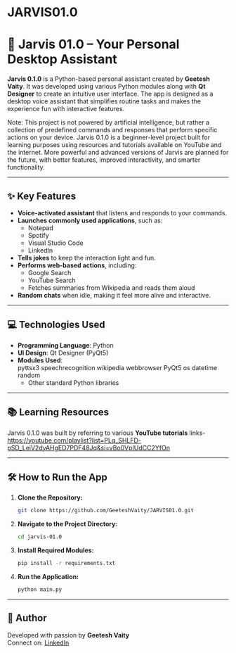 # JARVIS01.0

# 🔹 Jarvis 01.0 – Your Personal Desktop Assistant

**Jarvis 0.1.0** is a Python-based personal assistant created by **Geetesh Vaity**. It was developed using various Python modules along with **Qt Designer** to create an intuitive user interface. The app is designed as a desktop voice assistant that simplifies routine tasks and makes the experience fun with interactive features.

Note: This project is not powered by artificial intelligence, but rather a collection of predefined commands and responses that perform specific actions on your device. Jarvis 0.1.0 is a beginner-level project built for learning purposes using resources and tutorials available on YouTube and the internet. More powerful and advanced versions of Jarvis are planned for the future, with better features, improved interactivity, and smarter functionality.

---

## ✨ Key Features

- **Voice-activated assistant** that listens and responds to your commands.
- **Launches commonly used applications**, such as:
  - Notepad  
  - Spotify  
  - Visual Studio Code  
  - LinkedIn
- **Tells jokes** to keep the interaction light and fun.
- **Performs web-based actions**, including:
  - Google Search  
  - YouTube Search  
  - Fetches summaries from Wikipedia and reads them aloud
- **Random chats** when idle, making it feel more alive and interactive.

---

## 💻 Technologies Used

- **Programming Language**: Python  
- **UI Design**: Qt Designer (PyQt5)  
- **Modules Used**:  
      pyttsx3
      speechrecognition
      wikipedia
      webbrowser
      PyQt5
      os
      datetime
      random
  - Other standard Python libraries

---

## 📚 Learning Resources

Jarvis 0.1.0 was built by referring to various **YouTube tutorials** 
links-https://youtube.com/playlist?list=PLq_SHLFD-pSD_LeiV2dyAHgED7PDF48Jq&si=vBo0VpIUdCC2YfOn

---

## 🛠 How to Run the App

1. **Clone the Repository:**
   ```bash
   git clone https://github.com/GeeteshVaity/JARVIS01.0.git
   ```

2. **Navigate to the Project Directory:**
   ```bash
   cd jarvis-01.0
   ```

3. **Install Required Modules:**
   ```bash
   pip install -r requirements.txt
   ```

4. **Run the Application:**
   ```bash
   python main.py
   ```

---

## 👤 Author

Developed with passion by **Geetesh Vaity**  
Connect on: [LinkedIn](www.linkedin.com/in/geetesh-sanjay-vaity/)
